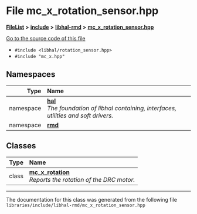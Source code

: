 

# File mc\_x\_rotation\_sensor.hpp



[**FileList**](files.md) **>** [**include**](dir_cba0faac6e93618a6e2539705915bd70.md) **>** [**libhal-rmd**](dir_3a391231662e3c35ce1f8bf907d80c4f.md) **>** [**mc\_x\_rotation\_sensor.hpp**](mc__x__rotation__sensor_8hpp.md)

[Go to the source code of this file](mc__x__rotation__sensor_8hpp_source.md)



* `#include <libhal/rotation_sensor.hpp>`
* `#include "mc_x.hpp"`













## Namespaces

| Type | Name |
| ---: | :--- |
| namespace | [**hal**](namespacehal.md) <br>_The foundation of libhal containing, interfaces, utilities and soft drivers._  |
| namespace | [**rmd**](namespacehal_1_1rmd.md) <br> |


## Classes

| Type | Name |
| ---: | :--- |
| class | [**mc\_x\_rotation**](classhal_1_1rmd_1_1mc__x__rotation.md) <br>_Reports the rotation of the DRC motor._  |



















































------------------------------
The documentation for this class was generated from the following file `libraries/include/libhal-rmd/mc_x_rotation_sensor.hpp`


